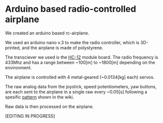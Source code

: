 # Arduino based radio-controlled airplane
We created an arduino based rc-airplane.

We used an arduino nano v.3 to make the radio controller, which is 3D-printed, and the airplane is made of polystyrene.

The transciever we used is the <a href="https://github.com/Leowrin/Drone/tree/master/HC-12%20-Com." target="_blank">HC-12</a> module board. The radio frequency is 433Mhz and has a range between ~100[m] to ~1800[m] depending on the environment.

The airplane is controlled with 4 metal-geared (~0.0134[kg] each) servos.

The raw analog data from the joystick, speed potentiometers, yaw buttons, are each sent to the airplane in a single raw every ~0.05[s] following a spesific <a href="https://github.com/Leowrin/Drone/blob/master/Arduino_Code/Arduino_TX/Data%20pattern.jpg" target="_blank">pattern</a> shown in the wiki.

Raw data is then processed on the airplane.

[EDITING IN PROGRESS]
